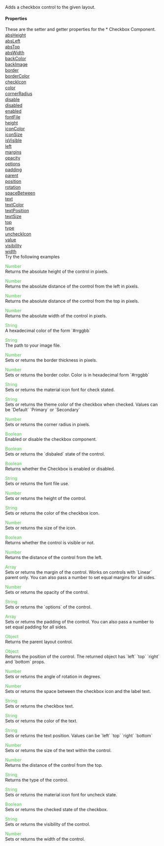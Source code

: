 Adds a checkbox control to the given layout.
<h4>Properties</h4>These are the setter and getter properties for the *  Checkbox Component.<div class="samp" style="margin-top:2px;"><a href="#absheight-0" data-transition="pop" data-rel="popup" class="ui-link">absHeight </a></div><div class="samp" style="margin-top:2px;"><a href="#absleft-5" data-transition="pop" data-rel="popup" class="ui-link">absLeft </a></div><div class="samp" style="margin-top:2px;"><a href="#abstop-10" data-transition="pop" data-rel="popup" class="ui-link">absTop </a></div><div class="samp" style="margin-top:2px;"><a href="#abswidth-15" data-transition="pop" data-rel="popup" class="ui-link">absWidth </a></div><div class="samp" style="margin-top:2px;"><a href="#backcolor-20" data-transition="pop" data-rel="popup" class="ui-link">backColor </a></div><div class="samp" style="margin-top:2px;"><a href="#backimage-25" data-transition="pop" data-rel="popup" class="ui-link">backImage </a></div><div class="samp" style="margin-top:2px;"><a href="#border-30" data-transition="pop" data-rel="popup" class="ui-link">border </a></div><div class="samp" style="margin-top:2px;"><a href="#bordercolor-35" data-transition="pop" data-rel="popup" class="ui-link">borderColor </a></div><div class="samp" style="margin-top:2px;"><a href="#checkicon-40" data-transition="pop" data-rel="popup" class="ui-link">checkIcon </a></div><div class="samp" style="margin-top:2px;"><a href="#color-45" data-transition="pop" data-rel="popup" class="ui-link">color </a></div><div class="samp" style="margin-top:2px;"><a href="#cornerradius-50" data-transition="pop" data-rel="popup" class="ui-link">cornerRadius </a></div><div class="samp" style="margin-top:2px;"><a href="#disable-55" data-transition="pop" data-rel="popup" class="ui-link">disable </a></div><div class="samp" style="margin-top:2px;"><a href="#disabled-60" data-transition="pop" data-rel="popup" class="ui-link">disabled </a></div><div class="samp" style="margin-top:2px;"><a href="#enabled-65" data-transition="pop" data-rel="popup" class="ui-link">enabled </a></div><div class="samp" style="margin-top:2px;"><a href="#fontfile-70" data-transition="pop" data-rel="popup" class="ui-link">fontFile </a></div><div class="samp" style="margin-top:2px;"><a href="#height-75" data-transition="pop" data-rel="popup" class="ui-link">height </a></div><div class="samp" style="margin-top:2px;"><a href="#iconcolor-80" data-transition="pop" data-rel="popup" class="ui-link">iconColor </a></div><div class="samp" style="margin-top:2px;"><a href="#iconsize-85" data-transition="pop" data-rel="popup" class="ui-link">iconSize </a></div><div class="samp" style="margin-top:2px;"><a href="#isvisible-90" data-transition="pop" data-rel="popup" class="ui-link">isVisible </a></div><div class="samp" style="margin-top:2px;"><a href="#left-95" data-transition="pop" data-rel="popup" class="ui-link">left </a></div><div class="samp" style="margin-top:2px;"><a href="#margins-100" data-transition="pop" data-rel="popup" class="ui-link">margins </a></div><div class="samp" style="margin-top:2px;"><a href="#opacity-105" data-transition="pop" data-rel="popup" class="ui-link">opacity </a></div><div class="samp" style="margin-top:2px;"><a href="#options-110" data-transition="pop" data-rel="popup" class="ui-link">options </a></div><div class="samp" style="margin-top:2px;"><a href="#padding-115" data-transition="pop" data-rel="popup" class="ui-link">padding </a></div><div class="samp" style="margin-top:2px;"><a href="#parent-120" data-transition="pop" data-rel="popup" class="ui-link">parent </a></div><div class="samp" style="margin-top:2px;"><a href="#position-125" data-transition="pop" data-rel="popup" class="ui-link">position </a></div><div class="samp" style="margin-top:2px;"><a href="#rotation-130" data-transition="pop" data-rel="popup" class="ui-link">rotation </a></div><div class="samp" style="margin-top:2px;"><a href="#spacebetween-135" data-transition="pop" data-rel="popup" class="ui-link">spaceBetween </a></div><div class="samp" style="margin-top:2px;"><a href="#text-140" data-transition="pop" data-rel="popup" class="ui-link">text </a></div><div class="samp" style="margin-top:2px;"><a href="#textcolor-145" data-transition="pop" data-rel="popup" class="ui-link">textColor </a></div><div class="samp" style="margin-top:2px;"><a href="#textposition-150" data-transition="pop" data-rel="popup" class="ui-link">textPosition </a></div><div class="samp" style="margin-top:2px;"><a href="#textsize-155" data-transition="pop" data-rel="popup" class="ui-link">textSize </a></div><div class="samp" style="margin-top:2px;"><a href="#top-160" data-transition="pop" data-rel="popup" class="ui-link">top </a></div><div class="samp" style="margin-top:2px;"><a href="#type-165" data-transition="pop" data-rel="popup" class="ui-link">type </a></div><div class="samp" style="margin-top:2px;"><a href="#uncheckicon-170" data-transition="pop" data-rel="popup" class="ui-link">uncheckIcon </a></div><div class="samp" style="margin-top:2px;"><a href="#value-175" data-transition="pop" data-rel="popup" class="ui-link">value </a></div><div class="samp" style="margin-top:2px;"><a href="#visibility-180" data-transition="pop" data-rel="popup" class="ui-link">visibility </a></div><div class="samp" style="margin-top:2px;"><a href="#width-185" data-transition="pop" data-rel="popup" class="ui-link">width </a></div>
Try the following examples
<div data-role="popup" id="absheight-0" class="ui-content"><p><span style="color:#4c4;">Number</span><br>Returns the absolute height of the control in pixels.</p></div><div data-role="popup" id="absleft-5" class="ui-content"><p><span style="color:#4c4;">Number</span><br>Returns the absolute distance of the control from the left in pixels.</p></div><div data-role="popup" id="abstop-10" class="ui-content"><p><span style="color:#4c4;">Number</span><br>Returns the absolute distance of the control from the top in pixels.</p></div><div data-role="popup" id="abswidth-15" class="ui-content"><p><span style="color:#4c4;">Number</span><br>Returns the absolute width of the control in pixels.</p></div><div data-role="popup" id="backcolor-20" class="ui-content"><p><span style="color:#4c4;">String</span><br>A hexadecimal color of the form `#rrggbb`</p></div><div data-role="popup" id="backimage-25" class="ui-content"><p><span style="color:#4c4;">String</span><br>The path to your image file.</p></div><div data-role="popup" id="border-30" class="ui-content"><p><span style="color:#4c4;">Number</span><br>Sets or returns the border thickness in pixels.</p></div><div data-role="popup" id="bordercolor-35" class="ui-content"><p><span style="color:#4c4;">Number</span><br>Sets or returns the border color. Color is in hexadecimal form `#rrggbb`</p></div><div data-role="popup" id="checkicon-40" class="ui-content"><p><span style="color:#4c4;">String</span><br>Sets or returns the material icon font for check stated.</p></div><div data-role="popup" id="color-45" class="ui-content"><p><span style="color:#4c4;">String</span><br>Sets or returns the theme color of the checkbox when checked. Values can be `Default` `Primary` or `Secondary`</p></div><div data-role="popup" id="cornerradius-50" class="ui-content"><p><span style="color:#4c4;">Number</span><br>Sets or returns the corner radius in pixels.</p></div><div data-role="popup" id="disable-55" class="ui-content"><p><span style="color:#4c4;">Boolean</span><br>Enabled or disable the checkbox component.</p></div><div data-role="popup" id="disabled-60" class="ui-content"><p><span style="color:#4c4;">Boolean</span><br>Sets or returns the `disbaled` state of the control.</p></div><div data-role="popup" id="enabled-65" class="ui-content"><p><span style="color:#4c4;">Boolean</span><br>Returns whether the Checkbox is enabled or disabled.</p></div><div data-role="popup" id="fontfile-70" class="ui-content"><p><span style="color:#4c4;">String</span><br>Sets or returns the font file use.</p></div><div data-role="popup" id="height-75" class="ui-content"><p><span style="color:#4c4;">Number</span><br>Sets or returns the height of the control.</p></div><div data-role="popup" id="iconcolor-80" class="ui-content"><p><span style="color:#4c4;">String</span><br>Sets or returns the color of the checkbox icon.</p></div><div data-role="popup" id="iconsize-85" class="ui-content"><p><span style="color:#4c4;">Number</span><br>Sets or returns the size of the icon.</p></div><div data-role="popup" id="isvisible-90" class="ui-content"><p><span style="color:#4c4;">Boolean</span><br>Returns whether the control is visible or not.</p></div><div data-role="popup" id="left-95" class="ui-content"><p><span style="color:#4c4;">Number</span><br>Returns the distance of the control from the left.</p></div><div data-role="popup" id="margins-100" class="ui-content"><p><span style="color:#4c4;">Array</span><br>Sets or returns the margin of the control. Works on controls with `Linear` parent only. You can also pass a number to set equal margins for all sides.</p></div><div data-role="popup" id="opacity-105" class="ui-content"><p><span style="color:#4c4;">Number</span><br>Sets or returns the opacity of the control.</p></div><div data-role="popup" id="options-110" class="ui-content"><p><span style="color:#4c4;">String</span><br>Sets or returns the `options` of the control.</p></div><div data-role="popup" id="padding-115" class="ui-content"><p><span style="color:#4c4;">Array</span><br>Sets or returns the padding of the control. You can also pass a number to set equal padding for all sides.</p></div><div data-role="popup" id="parent-120" class="ui-content"><p><span style="color:#4c4;">Object</span><br>Returns the parent layout control.</p></div><div data-role="popup" id="position-125" class="ui-content"><p><span style="color:#4c4;">Object</span><br>Returns the position of the control. The returned object has `left` `top` `right` and `bottom` props.</p></div><div data-role="popup" id="rotation-130" class="ui-content"><p><span style="color:#4c4;">Number</span><br>Sets or returns the angle of rotation in degrees.</p></div><div data-role="popup" id="spacebetween-135" class="ui-content"><p><span style="color:#4c4;">Number</span><br>Sets or returns the space between the checkbox icon and the label text.</p></div><div data-role="popup" id="text-140" class="ui-content"><p><span style="color:#4c4;">String</span><br>Sets or returns the checkbox text.</p></div><div data-role="popup" id="textcolor-145" class="ui-content"><p><span style="color:#4c4;">String</span><br>Sets or returns the color of the text.</p></div><div data-role="popup" id="textposition-150" class="ui-content"><p><span style="color:#4c4;">String</span><br>Sets or returns the text position. Values can be `left` `top` `right` `bottom`</p></div><div data-role="popup" id="textsize-155" class="ui-content"><p><span style="color:#4c4;">Number</span><br>Sets or returns the size of the text within the control.</p></div><div data-role="popup" id="top-160" class="ui-content"><p><span style="color:#4c4;">Number</span><br>Returns the distance of the control from the top.</p></div><div data-role="popup" id="type-165" class="ui-content"><p><span style="color:#4c4;">String</span><br>Returns the type of the control.</p></div><div data-role="popup" id="uncheckicon-170" class="ui-content"><p><span style="color:#4c4;">String</span><br>Sets or returns the material icon font for uncheck state.</p></div><div data-role="popup" id="value-175" class="ui-content"><p><span style="color:#4c4;">Boolean</span><br>Sets or returns the checked state of the checkbox.</p></div><div data-role="popup" id="visibility-180" class="ui-content"><p><span style="color:#4c4;">String</span><br>Sets or returns the visibility of the control.</p></div><div data-role="popup" id="width-185" class="ui-content"><p><span style="color:#4c4;">Number</span><br>Sets or returns the width of the control.</p></div>